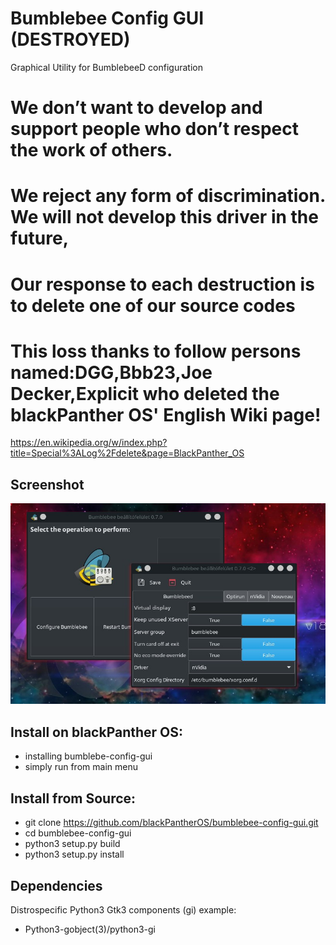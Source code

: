 # Bumblebee Config GUI (DESTROYED)
Graphical Utility for BumblebeeD configuration

# We don’t want to develop and support people who don’t respect the work of others.
# We reject any form of discrimination. We will not develop this driver in the future,
# Our response to each destruction is to delete one of our source codes
# This loss thanks to follow persons named:DGG,Bbb23,Joe Decker,Explicit who deleted the blackPanther OS' English Wiki page!
https://en.wikipedia.org/w/index.php?title=Special%3ALog%2Fdelete&page=BlackPanther_OS

Screenshot
-----------
![bumblebee-config-gui](https://raw.githubusercontent.com/blackPantherOS/bumblebee-config-gui/master/img/screenshot.jpg)

Install on blackPanther OS:
--------------------------

 - installing bumblebe-config-gui
 - simply run from main menu

Install from Source:
--------------------

 - git clone https://github.com/blackPantherOS/bumblebee-config-gui.git
 - cd bumblebee-config-gui
 - python3 setup.py build
 - python3 setup.py install

Dependencies
------------
Distrospecific Python3 Gtk3 components (gi) example:
 - Python3-gobject(3)/python3-gi
